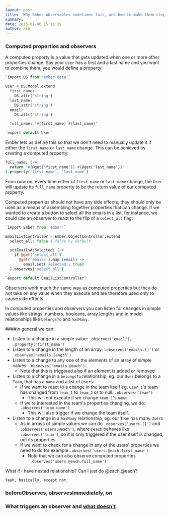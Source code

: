 ```yaml
---
layout: post
title: 'Why Ember observables sometimes fail, and how to make them stop'
summary:
date: 2015-01-06 15:11:29
author: ale
---
```


### Computed properties and observers
A computed property is a value that gets updated when one or more other properties change. Say your `User` has a first and a last name and you want to combine them, you would define a property:

```coffeescript
`import DS from 'ember-data'`

User = DS.Model.extend
  first_name:
    DS.attr('string')
  last_name:
    DS.attr('string')
  email:
    DS.attr('string')

  full_name: "#{first_name} #{last_name}"

`export default User`

```

Ember lets us define this so that we don't need to manually update it if either the `first_name` or `last_name` change. This can be achieved by creating a computed property:

```coffee
full_name: (->
  return "#{@get('first_name')} #{@get('last_name')}"
).property('first_name', 'last_name')
```
From now on, every time either of `first_name` or `last_name` change, the `User` will update its `full_name` property to be the return value of our computed property.

Computed properties should not have any side effects, they should only be used as a means of assembling together properties that can change. If we wanted to create a button to select all the emails in a list, for instance, we could use an observer to react to the flip of a `select_all` flag:

```coffee
`import Ember from 'ember'`

EmailListController = Ember.ObjectController.extend
  select_all: false # false by default

  setEmailsAsSelected: (->
    if @get('select_all')
      @get('emails').map (email) ->
        email.set('selected', true)
  ).observes('select_all')

`export default EmailListController`
```

Observers work much the same way as computed properties but they do not take on any value when they execute and are therefore used only to cause side effects.

In computed properties and observers you can listen for changes in simple values like strings, numbers, booleans, array lengths and in model relationships like `belongsTo` and `hasMany`.

####In general we can:

* Listen to a change in a simple value: `.observes('email')`, `.property('first_name')`
* Listen to a change in the length of an array: `.observes('emails.[]')` or `.observes('emails.length')`
* Listen to a change to any one of the elements of an array of simple values: `.observes('emails.@each')`
  - Note that this is triggered also if an element is added or removed
* Listen to a change in a `belongsTo` relationship, eg. our `User` belongs to a `Team`, that has a `name` and a list of `User`s:
  - If we want to react to a change in the team itself eg. `user_1`'s team has changed from `team_1` to `team_2` or to null: `.observes('team')`
    + This will not execute if we change `team_1`'s `name`
  - If we're interested in the team's properties changing, we do: `.observes('team.name')`
    + This will also trigger if we change the team itself.
* Listen to a change in a `hasMany` relationship, eg. our `Team` has many `User`s
  - As in arrays of simple values we can do `.observes('users.[]')` and `.observes('users.@each')`, where `@each` behaves like `.observes('team')`, so it is only triggered if the user itself is changed, not its properties.
  - If we want to check for a change in any of the users' properties we need to do for example `.observes('users.@each.first_name')`
    + Note that we can also observe computed properties `'.observes('users.@each.full_name')`

<div class="question">
  What if I have nested relationship? Can I just do @each.@each?
</div>

```Yeah, basically, except not.```

### beforeObserves, observesImmediately, on


### What triggers an observer and [what doesn't](https://github.com/emberjs/data/issues/1367)
